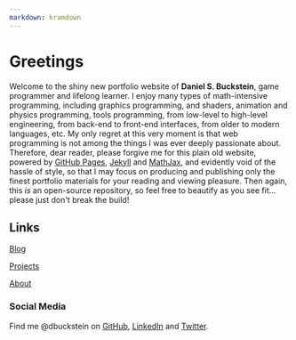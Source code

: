 ```yaml
---
markdown: kramdown
---
```


<!--
   Copyright 2021 Daniel S. Buckstein

   Licensed under the Apache License, Version 2.0 (the "License");
   you may not use this file except in compliance with the License.
   You may obtain a copy of the License at

       http://www.apache.org/licenses/LICENSE-2.0

   Unless required by applicable law or agreed to in writing, software
   distributed under the License is distributed on an "AS IS" BASIS,
   WITHOUT WARRANTIES OR CONDITIONS OF ANY KIND, either express or implied.
   See the License for the specific language governing permissions and
   limitations under the License.
-->


# Greetings

Welcome to the shiny new portfolio website of **Daniel S. Buckstein**, game programmer and lifelong learner.  I enjoy many types of math-intensive programming, including graphics programming, and shaders, animation and physics programming, tools programming, from low-level to high-level engineering, from back-end to front-end interfaces, from older to modern languages, etc.  My only regret at this very moment is that web programming is not among the things I was ever deeply passionate about.  Therefore, dear reader, please forgive me for this plain old website, powered by [GitHub Pages](https://pages.github.com/), [Jekyll](https://jekyllrb.com/) and [MathJax](https://www.mathjax.org/), and evidently void of the hassle of style, so that I may focus on producing and publishing only the finest portfolio materials for your reading and viewing pleasure.  Then again, this _is_ an open-source repository, so feel free to beautify as you see fit... please just don't break the build!


## Links

[Blog](/blog/)

[Projects](/projects/)

[About](/about/)


### Social Media

Find me @dbuckstein on [GitHub](https://github.com/dbuckstein), [LinkedIn](https://www.linkedin.com/in/dbuckstein/) and [Twitter](https://twitter.com/dbuckstein).
